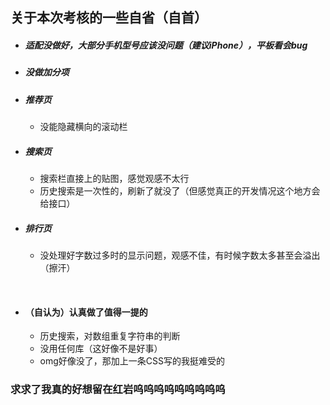 ## 关于本次考核的一些自省（自首）

- ##### 适配没做好，大部分手机型号应该没问题（建议iPhone），平板看会bug

- ##### 没做加分项


- ##### 推荐页

  - 没能隐藏横向的滚动栏

- ##### 搜索页

  - 搜索栏直接上的贴图，感觉观感不太行
  - 历史搜索是一次性的，刷新了就没了（但感觉真正的开发情况这个地方会给接口）


- ##### 排行页

  - 没处理好字数过多时的显示问题，观感不佳，有时候字数太多甚至会溢出（擦汗）

    ​

- #### （自认为）认真做了值得一提的

  - 历史搜索，对数组重复字符串的判断
  - 没用任何库（这好像不是好事）
  - omg好像没了，那加上一条CSS写的我挺难受的



### 求求了我真的好想留在红岩呜呜呜呜呜呜呜呜呜
